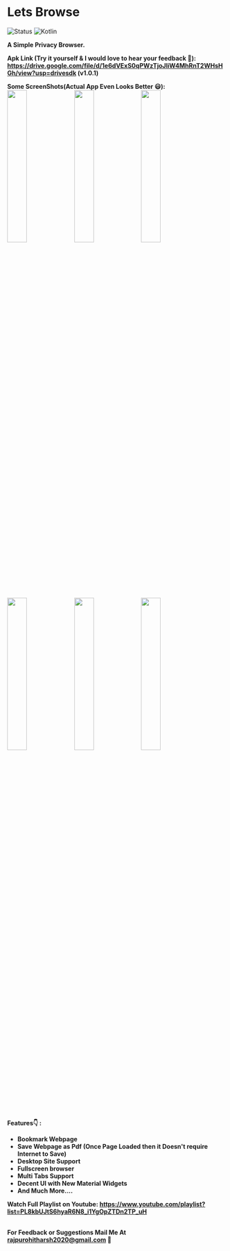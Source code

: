 # Lets Browse
![Status](https://img.shields.io/badge/Status-Active-brightgreen)
![Kotlin](https://img.shields.io/badge/Kotlin-100%25-brightgreen)

<b>A Simple Privacy Browser.</b></br>

<b>Apk Link (Try it yourself & I would love to hear your feedback 🙂):<b>
  <br>https://drive.google.com/file/d/1e6dVExS0qPWzTjoJliW4MhRnT2WHsHGh/view?usp=drivesdk (v1.0.1)

<b>Some ScreenShots(Actual App Even Looks Better 😃):</b></br>
<img src="https://github.com/HarshAndroid/Lets_Browse/blob/master/app_screenshots/1.png" width=30% height=30%/>
<img src="https://github.com/HarshAndroid/Lets_Browse/blob/master/app_screenshots/2.png" width=30% height=30%/>
<img src="https://github.com/HarshAndroid/Lets_Browse/blob/master/app_screenshots/bottom_dialog.png" width=30% height=30%/>
<img src="https://github.com/HarshAndroid/Lets_Browse/blob/master/app_screenshots/4.png" width=30% height=30%/>
<img src="https://github.com/HarshAndroid/Lets_Browse/blob/master/app_screenshots/tabs.png" width=30% height=30%/>
<img src="https://github.com/HarshAndroid/Lets_Browse/blob/master/app_screenshots/6.png" width=30% height=30%/>
<br>
<br>
  
 <b>Features👇 : </b>
<ul>
<li>Bookmark Webpage
<li>Save Webpage as Pdf (Once Page Loaded then it Doesn't require Internet to Save)
<li>Desktop Site Support
<li>Fullscreen browser
<li>Multi Tabs Support
<li>Decent UI with New Material Widgets
<li>And Much More....
</ul>
  
<b>Watch Full Playlist on Youtube:</b>
  https://www.youtube.com/playlist?list=PL8kbUJtS6hyaR6N8_i1YgOpZTDn2TP_uH
  <br><br>
<!--   <b>Note:</b> This Project is Much More Improved (i.e. Contains New Features) & Optimized than Youtube Course Project. -->
  
  For Feedback or Suggestions Mail Me At rajpurohitharsh2020@gmail.com 🙂
